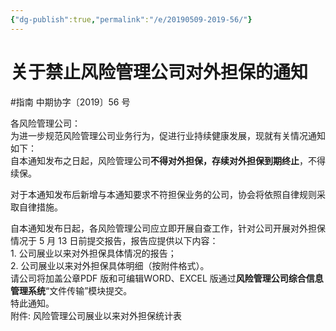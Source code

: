 ```yaml
---
{"dg-publish":true,"permalink":"/e/20190509-2019-56/"}
---
```


# 关于禁止风险管理公司对外担保的通知  
#指南
中期协字〔2019〕56 号  

各风险管理公司：  
为进一步规范风险管理公司业务行为，促进行业持续健康发展，现就有关情况通知如下：  
自本通知发布之日起，风险管理公司**不得对外担保，存续对外担保到期终止**，不得续保。  

对于本通知发布后新增与本通知要求不符担保业务的公司，协会将依照自律规则采取自律措施。  

自本通知发布日起，各风险管理公司应立即开展自查工作，针对公司开展对外担保情况于 5 月 13 日前提交报告，报告应提供以下内容：  
1. 公司展业以来对外担保具体情况的报告；  
2. 公司展业以来对外担保具体明细（按附件格式）。  
请公司将加盖公章PDF 版和可编辑WORD、EXCEL 版通过**风险管理公司综合信息管理系统**“文件传输”模块提交。  
特此通知。  
附件: 风险管理公司展业以来对外担保统计表